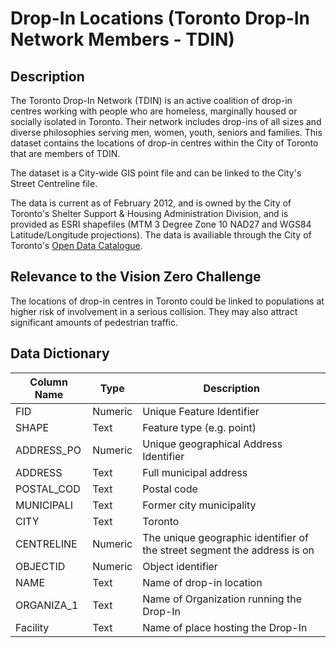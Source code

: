 # Drop-In Locations (Toronto Drop-In Network Members - TDIN)

## Description 
The Toronto Drop-In Network (TDIN) is an active coalition of drop-in centres working with people who are homeless, marginally housed or socially isolated in Toronto. Their network includes drop-ins of all sizes and diverse philosophies serving men, women, youth, seniors and families. This dataset contains the locations of drop-in centres within the City of Toronto that are members of TDIN.

The dataset is a City-wide GIS point file and can be linked to the City's Street Centreline file.

The data is current as of February 2012, and is owned by the City of Toronto's Shelter Support & Housing Administration Division, and is provided as ESRI shapefiles (MTM 3 Degree Zone 10 NAD27 and WGS84 Latitude/Longitude projections). The data is availiable through the City of Toronto's [Open Data Catalogue](https://www.toronto.ca/city-government/data-research-maps/open-data/open-data-catalogue/#0365988c-3ead-45f4-d25d-6dbdeb7a8720).

## Relevance to the Vision Zero Challenge 
The locations of drop-in centres in Toronto could be linked to populations at higher risk of involvement in a serious collision. They may also attract significant amounts of pedestrian traffic.

## Data Dictionary 
| Column Name | Type | Description |
|-------------|------|-------------|
FID	| Numeric | Unique Feature Identifier	
SHAPE	| Text | Feature type (e.g. point)
ADDRESS_PO | Numeric | Unique geographical Address Identifier
ADDRESS	| Text | Full municipal address	
POSTAL_COD	| Text | Postal code	
MUNICIPALI	| Text |Former city municipality	
CITY | Text |Toronto	
CENTRELINE |	Numeric |The unique geographic identifier of the street segment the address is on
OBJECTID |Numeric|	Object identifier 	
NAME	| Text | Name of drop-in location 
ORGANIZA_1 | Text | Name of Organization running the Drop-In
Facility | Text | Name of place hosting the Drop-In
